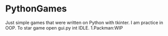 # PythonGames
Just simple games that were written on Python with tkinter. I am practice in OOP. To star game open gui.py int IDLE.
1.Packman:WIP

